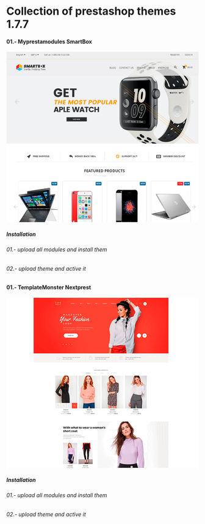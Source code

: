 # Collection of prestashop themes 1.7.7

#### 01.- Myprestamodules SmartBox<br>
![Screenshot](/smartbox/data_model.gif)<br>
##### Installation 
######  01.- upload all modules and install them
######  02.- upload theme and active it

#### 01.- TemplateMonster Nextprest<br>
![Screenshot](/PROD-14516/data_model.gif)<br>
##### Installation 
######  01.- upload all modules and install them
######  02.- upload theme and active it
	
